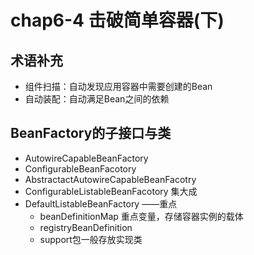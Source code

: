 # chap6-4 击破简单容器(下)
## 术语补充
* 组件扫描：自动发现应用容器中需要创建的Bean
* 自动装配：自动满足Bean之间的依赖

## BeanFactory的子接口与类
* AutowireCapableBeanFactory
* ConfigurableBeanFacotory
* AbstractactAutowireCapableBeanFacotry
* ConfigurableListableBeanFacotory 集大成
* DefaultListableBeanFactory ——重点
   * beanDefinitionMap 重点变量，存储容器实例的载体
   * registryBeanDefinition
   * support包一般存放实现类

